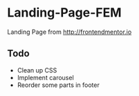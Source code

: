 # Landing-Page-FEM
Landing Page from http://frontendmentor.io

## Todo
- Clean up CSS
- Implement carousel
- Reorder some parts in footer
